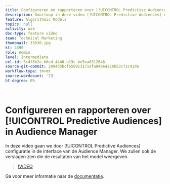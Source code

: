 ```yaml
---
title: Configureren en rapporteren over [!UICONTROL Predictive Audiences]
description: Doorloop in deze video [!UICONTROL Predictive Audiences] configuratie in de interface van de Audience Manager. Zie de rapporten die de resultaten van het model tonen.
feature: Algorithmic Models
topics: null
activity: use
doc-type: feature video
team: Technical Marketing
thumbnail: 33630.jpg
kt: 4390
role: Admin
level: Intermediate
exl-id: 5c4f8b2e-b0ed-44b6-a19c-be5ea6312646
source-git-commit: 2094d3bcf658913171afa848e4228653c71c41de
workflow-type: tm+mt
source-wordcount: '73'
ht-degree: 0%

---
```


# Configureren en rapporteren over [!UICONTROL Predictive Audiences] in Audience Manager

In deze video gaan we door [!UICONTROL Predictive Audiences] configuratie in de interface van de Audience Manager. We zullen ook de verslagen zien die de resultaten van het model weergeven.

>[!VIDEO](https://video.tv.adobe.com/v/33630/?quality=12)

Ga voor meer informatie naar de [documentatie](https://experienceleague.adobe.com/docs/audience-manager/user-guide/features/algorithmic-models/predictive-audiences/predictive-audiences.html?lang=nl-NL).
